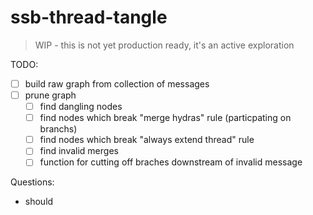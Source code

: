 # ssb-thread-tangle

> WIP - this is not yet production ready, it's an active exploration

TODO: 
- [ ] build raw graph from collection of messages
- [ ] prune graph
  - [ ] find dangling nodes
  - [ ] find nodes which break "merge hydras" rule (particpating on branchs)
  - [ ] find nodes which break "always extend thread" rule
  - [ ] find invalid merges
  - [ ] function for cutting off braches downstream of invalid message

Questions:
- should 

